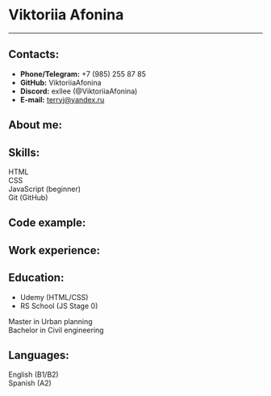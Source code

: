 # Viktoriia Afonina  
----
## Contacts:
* **Phone/Telegram:** +7 (985) 255 87 85
* **GitHub:** ViktoriiaAfonina
* **Discord:** exllee (@ViktoriiaAfonina)
* **E-mail:** terryj@yandex.ru 

## About me:


## Skills:
HTML  
CSS  
JavaScript (beginner)  
Git (GitHub)
## Code example:


## Work experience:


## Education:
* Udemy (HTML/CSS)
* RS School (JS Stage 0)

Master in Urban planning  
Bachelor in Civil engineering

## Languages:
English (B1/B2)  
Spanish (A2)
